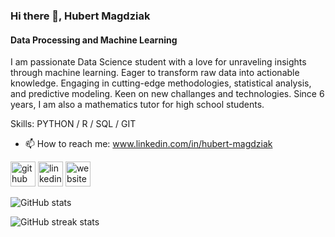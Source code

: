 ### Hi there 👋, Hubert Magdziak
#### Data Processing and Machine Learning
I am passionate Data Science student with a love for unraveling insights through machine learning. Eager to transform raw data into actionable knowledge. Engaging in cutting-edge methodologies, statistical analysis, and predictive modeling. Keen on new challanges and technologies. Since 6 years, I am also a mathematics tutor for high school students.

Skills: PYTHON / R / SQL / GIT

- 📫 How to reach me: www.linkedin.com/in/hubert-magdziak 


[<img src='https://cdn.jsdelivr.net/npm/simple-icons@3.0.1/icons/github.svg' alt='github' height='40'>](https://github.com/Hubert-Magdziak)  [<img src='https://cdn.jsdelivr.net/npm/simple-icons@3.0.1/icons/linkedin.svg' alt='linkedin' height='40'>](https://www.linkedin.com/in/www.linkedin.com/in/hubert-magdziak/)  [<img src='https://cdn.jsdelivr.net/npm/simple-icons@3.0.1/icons/icloud.svg' alt='website' height='40'>](https://rpubs.com/av1ze)  

![GitHub stats](https://github-readme-stats.vercel.app/api?username=Hubert-Magdziak&show_icons=true)  

![GitHub streak stats](https://streak-stats.demolab.com/?user=Hubert-Magdziak)  

